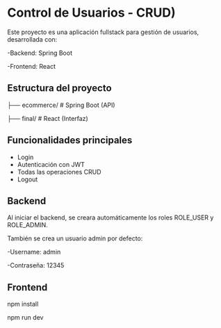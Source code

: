 # Control de Usuarios - CRUD)

Este proyecto es una aplicación fullstack para gestión de usuarios, desarrollada con:

-Backend: Spring Boot

-Frontend: React 


## Estructura del proyecto

├── ecommerce/ # Spring Boot (API)

├── final/ # React (Interfaz)

## Funcionalidades principales

- Login
- Autenticación con JWT
- Todas las operaciones CRUD
- Logout


## Backend

Al iniciar el backend, se creara automáticamente los roles ROLE_USER y ROLE_ADMIN.

También se crea un usuario admin por defecto:

-Username: admin

-Contraseña: 12345

## Frontend
npm install

npm run dev



